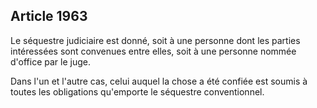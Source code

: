 Article 1963
----
Le séquestre judiciaire est donné, soit à une personne dont les parties
intéressées sont convenues entre elles, soit à une personne nommée d'office par
le juge.

Dans l'un et l'autre cas, celui auquel la chose a été confiée est soumis à
toutes les obligations qu'emporte le séquestre conventionnel.
